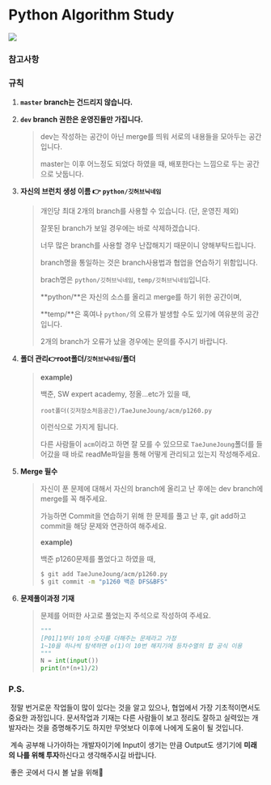 # Python Algorithm Study

<img src="https://img.shields.io/badge/language-python-blue">

### 참고사항

<a href=""></a>

### 규칙

1. **`master` branch는 건드리지 않습니다.**

2. **`dev` branch 권한은 운영진들만 가집니다.**

   > dev는 작성하는 공간이 아닌 merge를 띄워 서로의 내용들을 모아두는 공간입니다.
   >
   > master는 이후 어느정도 되었다 하였을 때, 배포한다는 느낌으로 두는 공간으로 낫둡니다.

3. **자신의 브런치 생성 이름 :point_right: `python/깃허브닉네임`**

   > 개인당 최대 2개의 branch를 사용할 수 있습니다. (단, 운영진 제외)
   >
   > 잘못된 branch가 보일 경우에는 바로 삭제하겠습니다.
   >
   > 너무 많은 branch를 사용할 경우 난잡해지기 때문이니 양해부탁드립니다.
   >
   > branch명을 통일하는 것은 branch사용법과 협업을 연습하기 위함입니다.
   >
   > brach명은 `python/깃허브닉네임`, `temp/깃허브닉네임`입니다.
   >
   > **python/**은 자신의 소스를 올리고 merge를 하기 위한 공간이며,
   >
   > **temp/**은 혹여나 `python/`의 오류가 발생할 수도 있기에 여유분의 공간입니다.
   >
   > 2개의 branch가 오류가 났을 경우에는 문의를 주시기 바랍니다.

4. **폴더 관리:point_right:root폴더/`깃허브닉네임`/폴더**

   > **example)**
   >
   > 백준, SW expert academy, 정올...etc가 있을 때,
   >
   > `root폴더(깃저장소처음공간)/TaeJuneJoung/acm/p1260.py`
   >
   > 이런식으로 가지게 됩니다.
   >
   > 다른 사람들이 `acm`이라고 하면 잘 모를 수 있으므로 `TaeJuneJoung`폴더를 들어갔을 때 바로 readMe파일을 통해 어떻게 관리되고 있는지 작성해주세요.

5. **Merge 필수**

   > 자신이 푼 문제에 대해서 자신의 branch에 올리고 난 후에는 dev branch에 merge를 꼭 해주세요.
   >
   > 가능하면 Commit을 연습하기 위해 한 문제를 풀고 난 후, git add하고 commit을 해당 문제와 연관하여 해주세요.
   >
   > **example)**
   >
   > 백준 p1260문제를 풀었다고 하였을 때,
   >
   > ```bash
   > $ git add TaeJuneJoung/acm/p1260.py
   > $ git commit -m "p1260 백준 DFS&BFS"
   > ```

6. **문제풀이과정 기재**

   > 문제를 어떠한 사고로 풀었는지 주석으로 작성하여 주세요.
   >
   > ```python
   > """
   > [P01]1부터 10의 숫자를 더해주는 문제라고 가정
   > 1~10을 하나씩 탐색하면 o(1)이 10번 해지기에 등차수열의 합 공식 이용
   > """
   > N = int(input())
   > print(n*(n+1)/2)
   > ```



### P.S.

​	정말 번거로운 작업들이 많이 있다는 것을 알고 있으나, 협업에서 가장 기초적이면서도 중요한 과정입니다. 문서작업과 기재는 다른 사람들이 보고 정리도 잘하고 실력있는 개발자라는 것을 증명해주기도 하지만 무엇보다 이후에 나에게 도움이 될 것입니다.

​	계속 공부해 나가야하는 개발자이기에 Input이 생기는 만큼 Output도 생기기에 **미래의 나를 위해 투자**하신다고 생각해주시길 바랍니다.

​	좋은 곳에서 다시 볼 날을 위해:crossed_fingers: